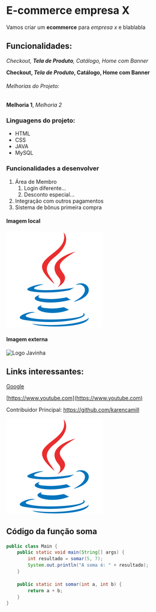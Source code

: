 # E-commerce empresa X

Vamos criar um **ecommerce** para *empresa x* e blablabla

## Funcionalidades:

_Checkout, **Tela de Produto**, Catálogo, Home com Banner_

**Checkout, _Tela de Produto_, Catálogo, Home com Banner**

###### Melhorias do Projeto:

__Melhoria 1__, _Melhoria 2_

### Linguagens do projeto: 

* HTML
* CSS
* JAVA
* MySQL

### Funcionalidades a desenvolver

1. Área de Membro
   1. Login diferente...
   2. Desconto especial...
2. Integração com outros pagamentos
3. Sistema de bônus primeira compra

#### Imagem local 

![Logo do Java](img/java-original.svg)

#### Imagem externa 

![Logo Javinha](https://images.app.goo.gl/RQ2cGwx5Zc8JXg2f6)

## Links interessantes: 

[Google](https://www.google.com)

[https://www.youtube.com](https://www.youtube.com)

Contribuidor Principal: https://github.com/karencamill

[![Logo do Java](img/java-original.svg)](https://github.com/karencamill)


## Código da função soma

```java
public class Main {
    public static void main(String[] args) {
        int resultado = somar(5, 7);
        System.out.println("A soma é: " + resultado);
    }

    public static int somar(int a, int b) {
        return a + b;
    }
}
```
